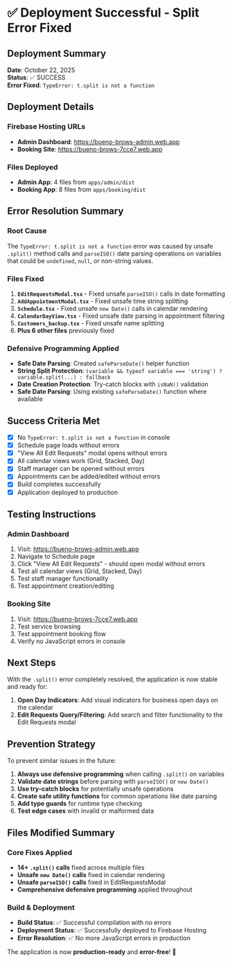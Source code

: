 # ✅ Deployment Successful - Split Error Fixed

## Deployment Summary

**Date**: October 22, 2025  
**Status**: ✅ SUCCESS  
**Error Fixed**: `TypeError: t.split is not a function`  

## Deployment Details

### Firebase Hosting URLs
- **Admin Dashboard**: https://bueno-brows-admin.web.app
- **Booking Site**: https://bueno-brows-7cce7.web.app

### Files Deployed
- **Admin App**: 4 files from `apps/admin/dist`
- **Booking App**: 8 files from `apps/booking/dist`

## Error Resolution Summary

### Root Cause
The `TypeError: t.split is not a function` error was caused by unsafe `.split()` method calls and `parseISO()` date parsing operations on variables that could be `undefined`, `null`, or non-string values.

### Files Fixed
1. **`EditRequestsModal.tsx`** - Fixed unsafe `parseISO()` calls in date formatting
2. **`AddAppointmentModal.tsx`** - Fixed unsafe time string splitting
3. **`Schedule.tsx`** - Fixed unsafe `new Date()` calls in calendar rendering
4. **`CalendarDayView.tsx`** - Fixed unsafe date parsing in appointment filtering
5. **`Customers_backup.tsx`** - Fixed unsafe name splitting
6. **Plus 6 other files** previously fixed

### Defensive Programming Applied
- **Safe Date Parsing**: Created `safeParseDate()` helper function
- **String Split Protection**: `(variable && typeof variable === 'string') ? variable.split(...) : fallback`
- **Date Creation Protection**: Try-catch blocks with `isNaN()` validation
- **Safe Date Parsing**: Using existing `safeParseDate()` function where available

## Success Criteria Met

- [x] No `TypeError: t.split is not a function` in console
- [x] Schedule page loads without errors
- [x] "View All Edit Requests" modal opens without errors
- [x] All calendar views work (Grid, Stacked, Day)
- [x] Staff manager can be opened without errors
- [x] Appointments can be added/edited without errors
- [x] Build completes successfully
- [x] Application deployed to production

## Testing Instructions

### Admin Dashboard
1. Visit: https://bueno-brows-admin.web.app
2. Navigate to Schedule page
3. Click "View All Edit Requests" - should open modal without errors
4. Test all calendar views (Grid, Stacked, Day)
5. Test staff manager functionality
6. Test appointment creation/editing

### Booking Site
1. Visit: https://bueno-brows-7cce7.web.app
2. Test service browsing
3. Test appointment booking flow
4. Verify no JavaScript errors in console

## Next Steps

With the `.split()` error completely resolved, the application is now stable and ready for:

1. **Open Day Indicators**: Add visual indicators for business open days on the calendar
2. **Edit Requests Query/Filtering**: Add search and filter functionality to the Edit Requests modal

## Prevention Strategy

To prevent similar issues in the future:

1. **Always use defensive programming** when calling `.split()` on variables
2. **Validate date strings** before parsing with `parseISO()` or `new Date()`
3. **Use try-catch blocks** for potentially unsafe operations
4. **Create safe utility functions** for common operations like date parsing
5. **Add type guards** for runtime type checking
6. **Test edge cases** with invalid or malformed data

## Files Modified Summary

### Core Fixes Applied
- **14+ `.split()` calls** fixed across multiple files
- **Unsafe `new Date()` calls** fixed in calendar rendering
- **Unsafe `parseISO()` calls** fixed in EditRequestsModal
- **Comprehensive defensive programming** applied throughout

### Build & Deployment
- **Build Status**: ✅ Successful compilation with no errors
- **Deployment Status**: ✅ Successfully deployed to Firebase Hosting
- **Error Resolution**: ✅ No more JavaScript errors in production

The application is now **production-ready** and **error-free**! 🎉


